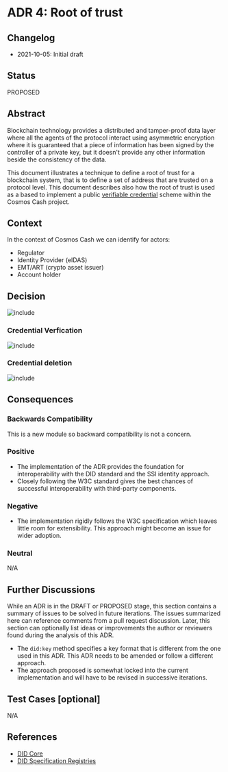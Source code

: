 # ADR 4: Root of trust

## Changelog

- 2021-10-05: Initial draft

## Status

PROPOSED

## Abstract

Blockchain technology provides a distributed and tamper-proof data layer where all the agents of the protocol interact
using asymmetric encryption where it is guaranteed that a piece of information has been signed by the controller of a
private key, but it doesn't provide any other information beside the consistency of the data.

This document illustrates a technique to define a root of trust for a blockchain system, that is to define a set of
address that are trusted on a protocol level. This document describes also how the root of trust is used as a based to
implement a public [verifiable credential](https://verifiablecredential.io/) scheme within the Cosmos Cash project.

## Context

In the context of Cosmos Cash we can identify for actors:

- Regulator
- Identity Provider (eIDAS)
- EMT/ART (crypto asset issuer)
- Account holder

## Decision

![include](../../assets/diagrams/out/root_of_trust.svg)

### Credential Verfication

![include](../../assets/diagrams/out/credentials_validate_proof.svg)

### Credential deletion

![include](../../assets/diagrams/out/credentials_delete.svg)

## Consequences

### Backwards Compatibility

This is a new module so backward compatibility is not a concern.

### Positive

- The implementation of the ADR provides the foundation for interoperability with the DID standard and the SSI identity
  approach.
- Closely following the W3C standard gives the best chances of successful interoperability with third-party components.

### Negative

- The implementation rigidly follows the W3C specification which leaves little room for extensibility. This approach
  might become an issue for wider adoption.

### Neutral

N/A

## Further Discussions

While an ADR is in the DRAFT or PROPOSED stage, this section contains a summary of issues to be solved in future
iterations. The issues summarized here can reference comments from a pull request discussion. Later, this section can
optionally list ideas or improvements the author or reviewers found during the analysis of this ADR.

- The `did:key` method specifies a key format that is different from the one used in this ADR. This ADR needs to be
  amended or follow a different approach.
- The approach proposed is somewhat locked into the current implementation and will have to be revised in successive
  iterations.

## Test Cases [optional]

N/A

## References

- [DID Core](https://www.w3.org/TR/did-core)
- [DID Specification Registries](https://w3c.github.io/did-spec-registries)





